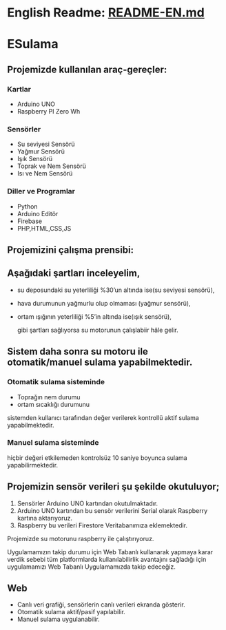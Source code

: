 # English Readme: [README-EN.md](https://github.com/yemrecoskun/ESulama/blob/master/README-EN.md)
# ESulama
 ## Projemizde kullanılan araç-gereçler:
 ### Kartlar
 - Arduino UNO
 - Raspberry PI Zero Wh
 ### Sensörler
 - Su seviyesi Sensörü
 - Yağmur Sensörü
 - Işık Sensörü
 - Toprak ve Nem Sensörü
 - Isı ve Nem Sensörü
 ### Diller ve Programlar
 - Python
 - Arduino Editör
 - Firebase
 - PHP,HTML,CSS,JS
 ## Projemizini çalışma prensibi:
 ## Aşağıdaki şartları inceleyelim, 
- su deposundaki su yeterliliği %30’un altında ise(su seviyesi sensörü), 
- hava durumunun yağmurlu olup olmaması (yağmur sensörü),
- ortam ışığının yeterliliği %5’in altında ise(ışık sensörü),
  
  gibi şartları sağlıyorsa su motorunun çalışlabiir hâle gelir.

 ## Sistem daha sonra su motoru ile otomatik/manuel sulama yapabilmektedir.
 ### Otomatik sulama sisteminde 
 - Toprağın nem durumu
 - ortam sıcaklığı durumunu 
 
sistemden kullanıcı tarafından değer verilerek kontrollü aktif sulama yapabilmektedir. 

### Manuel sulama sisteminde 
hiçbir değeri etkilemeden kontrolsüz 10 saniye boyunca sulama yapabilirmektedir.

## Projemizin sensör verileri şu şekilde okutuluyor;
1. Sensörler Arduino UNO kartından okutulmaktadır. 
2. Arduino UNO kartından bu sensör verilerini Serial olarak Raspberry kartına aktarıyoruz.
3. Raspberry bu verileri Firestore Veritabanımıza eklemektedir.

Projemizde su motorunu raspberry ile çalıştırıyoruz.

Uygulamamızın takip durumu için Web Tabanlı kullanarak yapmaya karar verdik sebebi tüm platformlarda kullanılabilirlik avantajını sağladığı için uygulamamızı Web Tabanlı Uygulamamızda takip edeceğiz.

## Web
* Canlı veri grafiği, sensörlerin canlı verileri ekranda gösterir. 
* Otomatik sulama aktif/pasif yapılabilir.
* Manuel sulama uygulanabilir.
 
